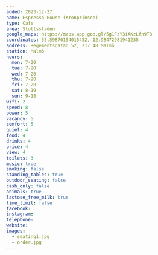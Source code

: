 ```yaml
---
added: 2023-12-27
name: Espresso House (Kronprinsen)
type: Cafe
area: Slottsstaden
google_maps: https://maps.app.goo.gl/5g1FzY3iAKzLfn9T8
coordinates: 55.59870154015452, 12.98472981941235
address: Regementsgatan 52, 217 48 Malmö
station: Malmö
hours:
  mon: 7-20
  tue: 7-20
  wed: 7-20
  thu: 7-20
  fri: 7-20
  sat: 8-19
  sun: 9-18
wifi: 2
speed: 8
power: 5
vacancy: 5
comfort: 5
quiet: 4
food: 4
drinks: 4
price: 4
view: 4
toilets: 3
music: true
smoking: false
standing_tables: true
outdoor_seating: false
cash_only: false
animals: true
lactose_free_milk: true
time_limit: false
facebook: 
instagram: 
telephone: 
website: 
images:
  - seating1.jpg
  - order.jpg
---
```

